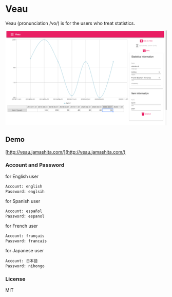 # Veau

Veau (pronunciation /vo/) is for the users who treat statistics. 

![](images/screenshot1.png)

## Demo

[http://veau.jamashita.com/](http://veau.jamashita.com/)

### Account and Password

for English user

```
Account: english
Password: englsih
```

for Spanish user

```
Account: español
Password: espanol
```

for French user

```
Account: français
Password: francais
```

for Japanese user

```
Account: 日本語
Password: nihongo
```

### License

MIT
